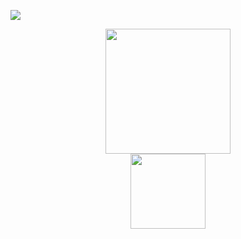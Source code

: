 <p align="left" >
    <a href="(https://www.codewars.com/users/zkryaev)">
      <img src="https://github.r2v.ch/codewars?user=zkryaev&theme=gradient&hide_clan=true&top_languages=true" />
    </a>
</p>

<div id="header" align="center">
  <img src="https://media.giphy.com/media/WodOtJNNNQEXRSSXp2/giphy.gif" width="200"/>
</div>

<div id="header" align="center">
  <a href="https://t.me/zkryaev">
  <img src="https://img.shields.io/badge/Telegram-2CA5E0?style=for-the-badge&logo=telegram&logoColor=white" width="120"/>
  </a>
</div>

<br>
